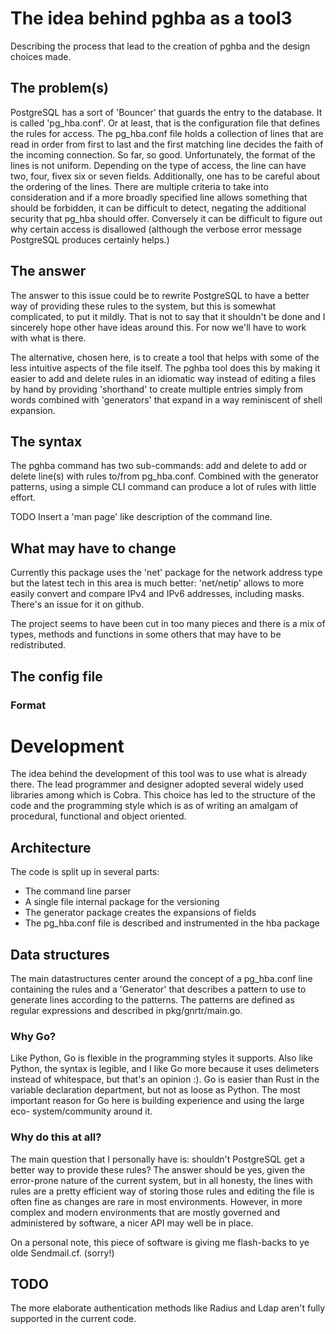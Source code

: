 # The idea behind pghba as a tool3

Describing the process that lead to the creation of pghba and the design
choices made.

## The problem(s)

PostgreSQL has a sort of 'Bouncer' that guards the entry to the database. It is
called 'pg\_hba.conf'. Or at least, that is the configuration file that defines
the rules for access. The pg\_hba.conf file holds a collection of lines that
are read in order from first to last and the first matching line decides the
faith of the incoming connection. So far, so good. Unfortunately, the format of
the lines is not uniform. Depending on the type of access, the line can have
two, four, fivex six or seven fields. Additionally, one has to be careful about
the ordering of the lines. There are multiple criteria to take into
consideration and if a more broadly specified line allows something that should
be forbidden, it can be difficult to detect, negating the additional security
that pg\_hba should offer. Conversely it can be difficult to figure out why
certain access is disallowed (although the verbose error message PostgreSQL
produces certainly helps.)

## The answer

The answer to this issue could be to rewrite PostgreSQL to have a better way of
providing these rules to the system, but this is somewhat complicated, to put
it mildly. That is not to say that it shouldn't be done and I sincerely hope
other have ideas around this. For now we'll have to work with what is there.

The alternative, chosen here, is to create a tool that helps with some of the
less intuitive aspects of the file itself. The pghba tool does this by making
it easier to add and delete rules in an idiomatic way instead of editing a files
by hand by providing 'shorthand' to create multiple entries simply from words
combined with 'generators' that expand in a way reminiscent of shell expansion.

## The syntax

The pghba command has two sub-commands: add and delete to add or delete line(s)
with rules to/from pg_hba.conf. Combined with the generator patterns, using a
simple CLI command can produce a lot of rules with little effort.

TODO Insert a 'man page' like description of the command line.

## What may have to change
Currently this package uses the 'net' package for the network address type but
the latest tech in this area is much better: 'net/netip' allows to more easily
convert and compare IPv4 and IPv6 addresses, including masks. There's an issue
for it on github.

The project seems to have been cut in too many pieces and there is a mix of
types, methods and functions in some others that may have to be redistributed.

## The config file

### Format


# Development

The idea behind the development of this tool was to use what is already there.
The lead programmer and designer adopted several widely used libraries among
which is Cobra. This choice has led to the structure of the code and the
programming style which is as of writing an amalgam of procedural, functional
and object oriented.

## Architecture

The code is split up in several parts:
- The command line parser
- A single file internal package for the versioning
- The generator package creates the expansions of fields
- The pg_hba.conf file is described and instrumented in the hba package

## Data structures

The main datastructures center around the concept of a pg_hba.conf line
containing the rules and a 'Generator' that describes a pattern to use to
generate lines according to the patterns. The patterns are defined as regular
expressions and described in pkg/gnrtr/main.go.


### Why Go?
Like Python, Go is flexible in the programming styles it supports. Also like
Python, the syntax is legible, and I like Go more because it uses delimeters
instead of whitespace, but that's an opinion :). Go is easier than Rust in the
variable declaration department, but not as loose as Python. The most
important reason for Go here is building experience and using the large eco-
system/community around it.

### Why do this at all?
The main question that I personally have is: shouldn't PostgreSQL get a better
way to provide these rules? The answer should be yes, given the error-prone
nature of the current system, but in all honesty, the lines with rules are a
pretty efficient way of storing those rules and editing the file is often fine
as changes are rare in most environments. However, in more complex and modern
environments that are mostly governed and administered by software, a nicer API
may well be in place.

On a personal note, this piece of software is giving me flash-backs to ye olde
Sendmail.cf. (sorry!)

## TODO
The more elaborate authentication methods like Radius and Ldap aren't fully
supported in the current code.